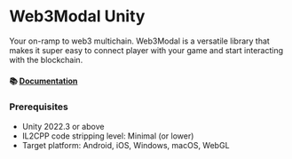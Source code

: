 # Web3Modal Unity

Your on-ramp to web3 multichain. Web3Modal is a versatile library that makes it super easy to connect player with your game and start interacting with the blockchain.

#### 📚 [Documentation](https://docs.walletconnect.com/appkit/unity/core/installation)

### Prerequisites

- Unity 2022.3 or above
- IL2CPP code stripping level: Minimal (or lower)
- Target platform: Android, iOS, Windows, macOS, WebGL
